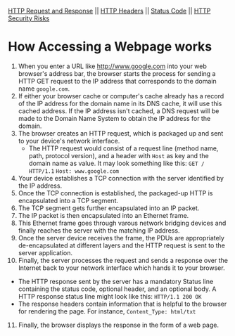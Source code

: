 [HTTP Request and Response](http_request_n_response.md) || [HTTP Headers](http_header.md) || [Status Code](status_code.md) || [HTTP Security Risks](http_security_risks.md)

# How Accessing a Webpage works

1. When you enter a URL like http://www.google.com into your web browser's address bar, the browser starts the process for sending a HTTP GET request to the IP address that corresponds to the domain name `google.com`.
2. If either your browser cache or computer's cache already has a record of the IP address for the domain name in its DNS cache, it will use this cached address. If the IP address isn't cached, a DNS request will be made to the Domain Name System to obtain the IP address for the domain.
3. The browser creates an HTTP request, which is packaged up and sent to your device's network interface.
   * The HTTP request would consist of a request line (method name, path, protocol version), and a header with `Host` as key and the domain name as value. It may look something like this:
      `GET / HTTP/1.1` 
      `Host: www.google.com`
4. Your device establishes a TCP connection with the server identified by the IP address.
5. Once the TCP connection is established, the packaged-up HTTP is encapsulated into a TCP segment. 
6. The TCP segment gets further encapsulated into an IP packet. 
7. The IP packet is then encapsulated into an Ethernet frame.
8. This Ethernet frame goes through varous network bridging devices and finally reaches the server with the matching IP address.
9. Once the server device receives the frame, the PDUs are appropriately de-encapsulated at different layers and the HTTP request is sent to the server application.
10. Finally, the server processes the request and sends a response over the Internet back to your network interface which hands it to your browser.
   * The HTTP response sent by the server has a mandatory Status line containing the status code, optional header, and an optional body. A HTTP response status line might look like this:
      `HTTP/1.1 200 OK`
   * The response headers contain information that is helpful to the browser for rendering the page. For instance, `Content_Type: html/txt`
11. Finally, the browser displays the response in the form of a web page.
